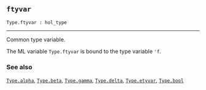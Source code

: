 ## `ftyvar`

``` hol4
Type.ftyvar : hol_type
```

------------------------------------------------------------------------

Common type variable.

The ML variable `Type.ftyvar` is bound to the type variable `'f`.

### See also

[`Type.alpha`](#Type.alpha), [`Type.beta`](#Type.beta),
[`Type.gamma`](#Type.gamma), [`Type.delta`](#Type.delta),
[`Type.etyvar`](#Type.etyvar), [`Type.bool`](#Type.bool)
